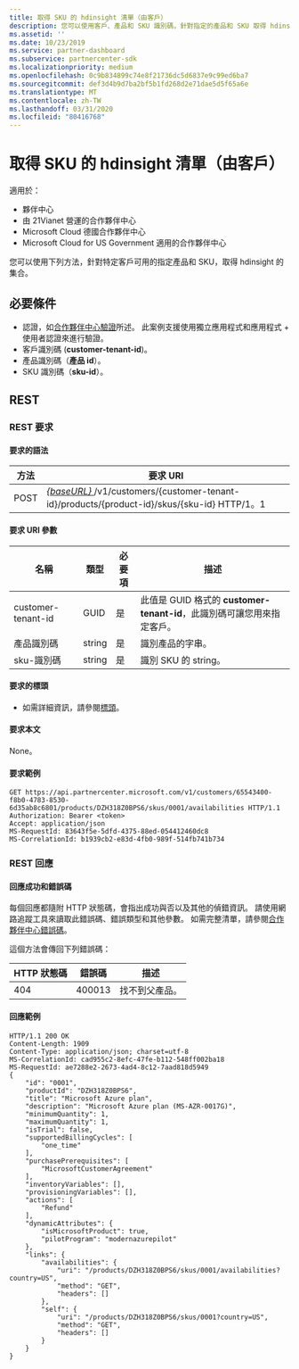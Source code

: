 ```yaml
---
title: 取得 SKU 的 hdinsight 清單（由客戶）
description: 您可以使用客戶、產品和 SKU 識別碼，針對指定的產品和 SKU 取得 hdinsight 集合。
ms.assetid: ''
ms.date: 10/23/2019
ms.service: partner-dashboard
ms.subservice: partnercenter-sdk
ms.localizationpriority: medium
ms.openlocfilehash: 0c9b834899c74e8f21736dc5d6837e9c99ed6ba7
ms.sourcegitcommit: def3d4b9d7ba2bf5b1fd268d2e71dae5d5f65a6e
ms.translationtype: MT
ms.contentlocale: zh-TW
ms.lasthandoff: 03/31/2020
ms.locfileid: "80416768"
---
```

# <a name="get-a-list-of-availabilities-for-a-sku-by-customer"></a>取得 SKU 的 hdinsight 清單（由客戶）

適用於：

- 夥伴中心
- 由 21Vianet 營運的合作夥伴中心
- Microsoft Cloud 德國合作夥伴中心
- Microsoft Cloud for US Government 適用的合作夥伴中心

您可以使用下列方法，針對特定客戶可用的指定產品和 SKU，取得 hdinsight 的集合。

## <a name="prerequisites"></a>必要條件

- 認證，如[合作夥伴中心驗證](partner-center-authentication.md)所述。 此案例支援使用獨立應用程式和應用程式 + 使用者認證來進行驗證。
- 客戶識別碼 (**customer-tenant-id**)。
- 產品識別碼（**產品 id**）。
- SKU 識別碼（**sku-id**）。

## <a name="rest"></a>REST

### <a name="rest-request"></a>REST 要求

#### <a name="request-syntax"></a>要求的語法

| 方法 | 要求 URI                                                                                                                 |
|--------|-----------------------------------------------------------------------------------------------------------------------------|
| POST   | [ *\{baseURL\}* ](partner-center-rest-urls.md)/v1/customers/{customer-tenant-id}/products/{product-id}/skus/{sku-id} HTTP/1。1 |

#### <a name="request-uri-parameters"></a>要求 URI 參數

| 名稱               | 類型 | 必要項 | 描述                                                                                 |
|--------------------|------|----------|---------------------------------------------------------------------------------------------|
| customer-tenant-id | GUID | 是 | 此值是 GUID 格式的 **customer-tenant-id**，此識別碼可讓您用來指定客戶。 |
| 產品識別碼 | string | 是 | 識別產品的字串。 |
| sku-識別碼 | string | 是 | 識別 SKU 的 string。 |

#### <a name="request-header"></a>要求的標頭

- 如需詳細資訊，請參閱[標頭](headers.md)。

#### <a name="request-body"></a>要求本文

None。

#### <a name="request-example"></a>要求範例

```http
GET https://api.partnercenter.microsoft.com/v1/customers/65543400-f8b0-4783-8530-6d35ab8c6801/products/DZH318Z0BPS6/skus/0001/availabilities HTTP/1.1
Authorization: Bearer <token>
Accept: application/json
MS-RequestId: 83643f5e-5dfd-4375-88ed-054412460dc8
MS-CorrelationId: b1939cb2-e83d-4fb0-989f-514fb741b734
```

### <a name="rest-response"></a>REST 回應

#### <a name="response-success-and-error-codes"></a>回應成功和錯誤碼

每個回應都隨附 HTTP 狀態碼，會指出成功與否以及其他的偵錯資訊。 請使用網路追蹤工具來讀取此錯誤碼、錯誤類型和其他參數。 如需完整清單，請參閱[合作夥伴中心錯誤碼](error-codes.md)。

這個方法會傳回下列錯誤碼：

| HTTP 狀態碼 | 錯誤碼 | 描述 |
|------------------|------------|-------------|
| 404 | 400013 | 找不到父產品。 |

#### <a name="response-example"></a>回應範例

```http
HTTP/1.1 200 OK
Content-Length: 1909
Content-Type: application/json; charset=utf-8
MS-CorrelationId: cad955c2-8efc-47fe-b112-548ff002ba18
MS-RequestId: ae7288e2-2673-4ad4-8c12-7aad818d5949
{
    "id": "0001",
    "productId": "DZH318Z0BPS6",
    "title": "Microsoft Azure plan",
    "description": "Microsoft Azure plan (MS-AZR-0017G)",
    "minimumQuantity": 1,
    "maximumQuantity": 1,
    "isTrial": false,
    "supportedBillingCycles": [
        "one_time"
    ],
    "purchasePrerequisites": [
        "MicrosoftCustomerAgreement"
    ],
    "inventoryVariables": [],
    "provisioningVariables": [],
    "actions": [
        "Refund"
    ],
    "dynamicAttributes": {
        "isMicrosoftProduct": true,
        "pilotProgram": "modernazurepilot"
    },
    "links": {
        "availabilities": {
            "uri": "/products/DZH318Z0BPS6/skus/0001/availabilities?country=US",
            "method": "GET",
            "headers": []
        },
        "self": {
            "uri": "/products/DZH318Z0BPS6/skus/0001?country=US",
            "method": "GET",
            "headers": []
        }
    }
}
```
